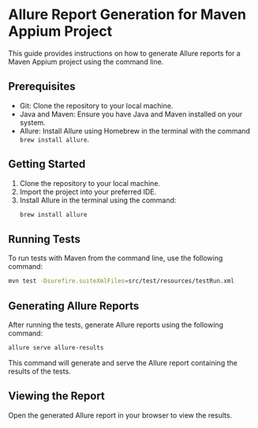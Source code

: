 # Allure Report Generation for Maven Appium Project

This guide provides instructions on how to generate Allure reports for a Maven Appium project using the command line.

## Prerequisites

- Git: Clone the repository to your local machine.
- Java and Maven: Ensure you have Java and Maven installed on your system.
- Allure: Install Allure using Homebrew in the terminal with the command `brew install allure`.

## Getting Started

1. Clone the repository to your local machine.
2. Import the project into your preferred IDE.
3. Install Allure in the terminal using the command:
   ```bash
   brew install allure
   ```

## Running Tests

To run tests with Maven from the command line, use the following command:
```bash
mvn test -Dsurefire.suiteXmlFiles=src/test/resources/testRun.xml
```

## Generating Allure Reports

After running the tests, generate Allure reports using the following command:
```bash
allure serve allure-results
```

This command will generate and serve the Allure report containing the results of the tests.

## Viewing the Report

Open the generated Allure report in your browser to view the results.

